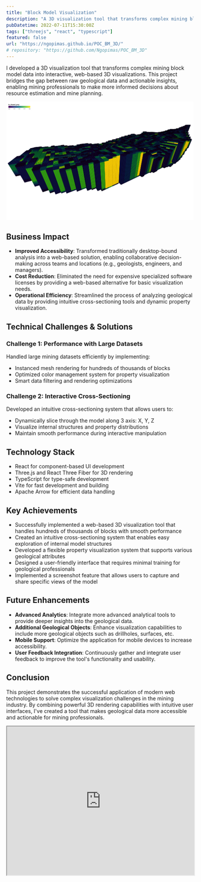```yaml
---
title: "Block Model Visualization"
description: "A 3D visualization tool that transforms complex mining block model data into interactive, web-based 3D visualizations."
pubDatetime: 2022-07-11T15:30:00Z
tags: ["threejs", "react", "typescript"]
featured: false
url: "https://ngopimas.github.io/POC_BM_3D/"
# repository: "https://github.com/Ngopimas/POC_BM_3D"
---
```


I developed a 3D visualization tool that transforms complex mining block model data into interactive, web-based 3D visualizations. This project bridges the gap between raw geological data and actionable insights, enabling mining professionals to make more informed decisions about resource estimation and mine planning.

![Block Model Visualization](../../assets/images/bm.png)

## Business Impact

- **Improved Accessibility**: Transformed traditionally desktop-bound analysis into a web-based solution, enabling collaborative decision-making across teams and locations (e.g., geologists, engineers, and managers).
- **Cost Reduction**: Eliminated the need for expensive specialized software licenses by providing a web-based alternative for basic visualization needs.
- **Operational Efficiency**: Streamlined the process of analyzing geological data by providing intuitive cross-sectioning tools and dynamic property visualization.

## Technical Challenges & Solutions

### Challenge 1: Performance with Large Datasets

Handled large mining datasets efficiently by implementing:

- Instanced mesh rendering for hundreds of thousands of blocks
- Optimized color management system for property visualization
- Smart data filtering and rendering optimizations

### Challenge 2: Interactive Cross-Sectioning

Developed an intuitive cross-sectioning system that allows users to:

- Dynamically slice through the model along 3 axis: X, Y, Z
- Visualize internal structures and property distributions
- Maintain smooth performance during interactive manipulation

## Technology Stack

- React for component-based UI development
- Three.js and React Three Fiber for 3D rendering
- TypeScript for type-safe development
- Vite for fast development and building
- Apache Arrow for efficient data handling

## Key Achievements

- Successfully implemented a web-based 3D visualization tool that handles hundreds of thousands of blocks with smooth performance
- Created an intuitive cross-sectioning system that enables easy exploration of internal model structures
- Developed a flexible property visualization system that supports various geological attributes
- Designed a user-friendly interface that requires minimal training for geological professionals
- Implemented a screenshot feature that allows users to capture and share specific views of the model

## Future Enhancements

- **Advanced Analytics**: Integrate more advanced analytical tools to provide deeper insights into the geological data.
- **Additional Geological Objects**: Enhance visualization capabilities to include more geological objects such as drillholes, surfaces, etc.
- **Mobile Support**: Optimize the application for mobile devices to increase accessibility.
- **User Feedback Integration**: Continuously gather and integrate user feedback to improve the tool's functionality and usability.

## Conclusion

This project demonstrates the successful application of modern web technologies to solve complex visualization challenges in the mining industry. By combining powerful 3D rendering capabilities with intuitive user interfaces, I've created a tool that makes geological data more accessible and actionable for mining professionals.

<iframe src="https://ngopimas.github.io/POC_BM_3D/" title="Block Model Visualization" width="100%" height="400"></iframe>
